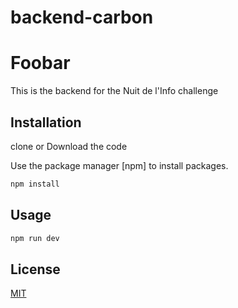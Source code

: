 # backend-carbon

# Foobar

This is the backend for the Nuit de l'Info challenge

## Installation

clone or Download the code

Use the package manager [npm] to install packages.

```bash
npm install
```

## Usage

```bash
npm run dev
````


## License

[MIT](https://choosealicense.com/licenses/mit/)
